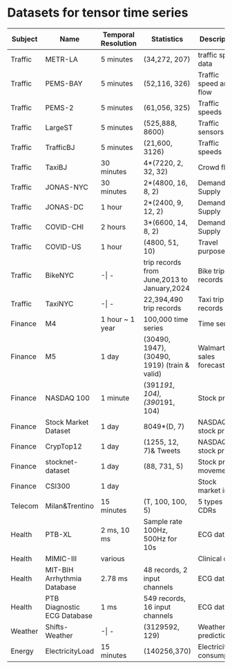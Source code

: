 # Datasets for tensor time series
| Subject | Name      | Temporal Resolution | Statistics           | Description             | Type   |
|----------|-----------|---------------------|----------------------|--------------------------|--------|
| Traffic  | METR-LA   | 5 minutes            | (34,272, 207)         | traffic speed data       | MTS |
| Traffic  | PEMS-BAY  | 5 minutes            | (52,116, 326)         | Traffic speed and flow   | MTS |
| Traffic  | PEMS-2    | 5 minutes            | (61,056, 325)         | Traffic speeds           | MTS |
| Traffic  | LargeST   | 5 minutes            | (525,888, 8600)       | Traffic sensors          | MTS |
| Traffic  | TrafficBJ | 5 minutes            | (21,600, 3126)        | Traffic speeds           | MTS |
| Traffic  | TaxiBJ    | 30 minutes           | 4*(7220, 2, 32, 32)   | Crowd flows               | Tensor |
| Traffic  | JONAS-NYC | 30 minutes           | 2*(4800, 16, 8, 2)    | Demand & Supply          | Tensor |
| Traffic  | JONAS-DC  | 1 hour               | 2*(2400, 9, 12, 2)    | Demand & Supply          | Tensor |
| Traffic  | COVID-CHI | 2 hours              | 3*(6600, 14, 8, 2)    | Demand & Supply          | Tensor |
| Traffic  | COVID-US  | 1 hour               | (4800, 51, 10)        | Travel purpose            | Tensor |
| Traffic  | BikeNYC   |   -\| -     | trip records from June,2013 to January,2024            | Bike trip records         | Record |
| Traffic  | TaxiNYC   | -\| -           | 22,394,490 trip records           | Taxi trip records         | Record |
| Finance  | M4        | 1 hour ~ 1 year      | 100,000 time series   | Time series               | TS |
| Finance  | M5        | 1 day                | (30490, 1947), (30490, 1919) (train & valid) | Walmart sales forecast   | MTS |
| Finance  | NASDAQ 100   | 1 minute              | (391*191, 104), (390*191, 104) | Stock prices             | MTS |
| Finance  | Stock Market Dataset     | 1 day                | 8049*(D, 7)           | NASDAQ stock prices       | MTS |
| Finance  | CrypTop12    | 1 day                | (1255, 12, 7)& Tweets       | NASDAQ stock prices       | Tensor |
| Finance  | stocknet-dataset| 1 day                | (88, 731, 5)          | Stock price movement      | Tensor |
| Finance  | CSI300    | 1 day                |                       | Stock market index        | TS |
| Telecom  | Milan&Trentino   | 15 minutes            | (T, 100, 100, 5)      | 5 types of CDRs                      | Tensor |
| Health   | PTB-XL       | 2 ms, 10 ms          | Sample rate 100Hz, 500Hz for 10s | ECG dataset               | TS |
| Health   | MIMIC-III | various               |                       | Clinical data             | Series |
| Health   | MIT-BIH Arrhythmia Database | 2.78 ms               | 48 records, 2 input channels             | ECG dataset               | MTS |
| Health   | PTB Diagnostic ECG Database    | 1 ms                  | 549 records, 16 input channels           | ECG dataset               | MTS |
| Weather  | Shifts-Weather   |  -\| -   | (3129592, 129)        | Weather prediction        | MTS |
| Energy   | ElectricityLoad| 15 minutes           | (140256,370)         | Electricity consumption   | MTS |
